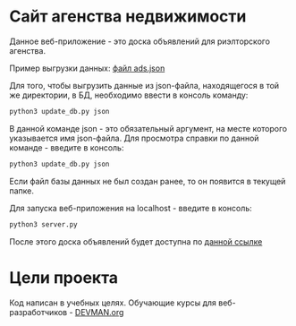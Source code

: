 # Сайт агенства недвижимости

Данное веб-приложение - это доска объявлений для риэлторского агенства.

Пример выгрузки данных: [файл ads.json](https://devman.org/fshare/1503424990/3/)

Для того, чтобы выгрузить данные из json-файла, находящегося в той же директории, в БД, необходимо ввести в консоль команду:
```bash
python3 update_db.py json
```
В данной команде json - это обязательный аргумент, на месте которого указывается имя json-файла.
Для просмотра справки по данной команде - введите в консоль: 
```bash
python3 update_db.py json
```

Если файл базы данных не был создан ранее, то он появится в текущей папке.

Для запуска веб-приложения на localhost - введите в консоль:
```bash
python3 server.py
```

После этого доска объявлений будет доступна по [данной ссылке](http://localhost:5000/)

# Цели проекта

Код написан в учебных целях. Обучающие курсы для веб-разработчиков - [DEVMAN.org](https://devman.org)
